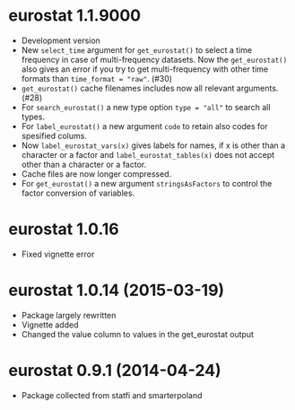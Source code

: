 # eurostat 1.1.9000

* Development version
* New `select_time` argument for `get_eurostat()` to select a time frequency 
  in case of multi-frequency datasets. Now the `get_eurostat()` also gives an
  error if you try to get multi-frequency with other time formats
  than `time_format = "raw"`. (#30) 
* `get_eurostat()` cache filenames includes now all relevant arguments. (#28)
* For `search_eurostat()` a new type option `type = "all"` to search all types.
* For `label_eurostat()` a new argument `code` to retain also codes 
  for spesified colums. 
* Now `label_eurostat_vars(x)` gives labels for names, if x is other than
  a character or a factor and `label_eurostat_tables(x)` does not accept other
  than a character or a factor.
* Cache files are now longer compressed.
* For `get_eurostat()` a new argument `stringsAsFactors` to control the
  factor conversion of variables.

# eurostat 1.0.16

* Fixed vignette error

# eurostat 1.0.14 (2015-03-19)

* Package largely rewritten
* Vignette added
* Changed the value column to values in the get_eurostat output

# eurostat 0.9.1 (2014-04-24)

* Package collected from statfi and smarterpoland

